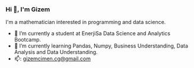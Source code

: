 ### Hi 👋, I'm Gizem

I'm a mathematician interested in programming and data science.

- 🔭 I’m currently a student at EnerjiSa Data Science and Analytics Bootcamp.
- 🌱 I’m currently learning Pandas, Numpy, Business Understanding, Data Analysis and Data Understanding.
- 📫: gizemcimen.cg@gmail.com



<!--
**cimengizem/cimengizem** is a ✨ _special_ ✨ repository because its `README.md` (this file) appears on your GitHub profile.

Here are some ideas to get you started:

- 🔭 I’m currently working on ...
- 🌱 I’m currently learning ...
- 👯 I’m looking to collaborate on ...
- 🤔 I’m looking for help with ...
- 💬 Ask me about ...
- 📫 How to reach me: ...
- 😄 Pronouns: ...
- ⚡ Fun fact: ...


Conect with me: 
[![Linkedin](https://www.iconfinder.com/icons/2959747/employment_business_linkedin_work_icon)](https://www.linkedin.com/in/gizemcimencg/)
![](https://www.iconfinder.com/icons/2959747/employment_business_linkedin_work_icon)
Conect with me: 
[(https://user-images.githubusercontent.com/82230337/137311415-a7fe0c0a-9106-4114-9877-364ee8ebe08c.png)[(https://www.linkedin.com/in/gizemcimencg/)]]

-->
